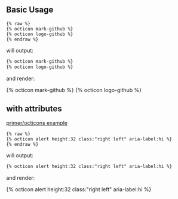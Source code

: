 ---
---

## Basic Usage

```
{% raw %}
{% octicon mark-github %}
{% octicon logo-github %}
{% endraw %}
```

will output: 

```html
{% octicon mark-github %}
{% octicon logo-github %}
```

and render:

{% octicon mark-github %}
{% octicon logo-github %}

## with attributes

[primer/octicons example](https://github.com/primer/octicons/tree/5c6867910915492dccd4449fd5249b48f7087638/lib/octicons_jekyll#install)

```
{% raw %}
{% octicon alert height:32 class:"right left" aria-label:hi %}
{% endraw %}
```

will output: 

```html
{% octicon alert height:32 class:"right left" aria-label:hi %}
```

and render:

{% octicon alert height:32 class:"right left" aria-label:hi %}
